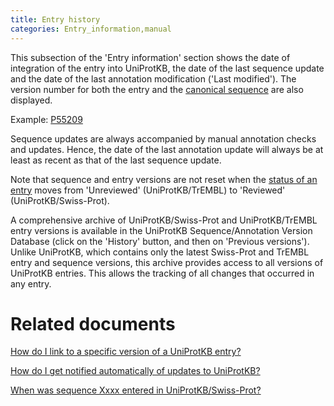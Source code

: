 ```yaml
---
title: Entry history
categories: Entry_information,manual
---
```


This subsection of the 'Entry information' section shows the date of integration of the entry into UniProtKB, the date of the last sequence update and the date of the last annotation modification ('Last modified'). The version number for both the entry and the [canonical sequence](https://www.uniprot.org/help/canonical%5Fand%5Fisoforms) are also displayed.

Example: [P55209](https://www.uniprot.org/uniprotkb/P55209#entry%5Finformation)

Sequence updates are always accompanied by manual annotation checks and updates. Hence, the date of the last annotation update will always be at least as recent as that of the last sequence update.

Note that sequence and entry versions are not reset when the [status of an entry](https://www.uniprot.org/help/entry%5Fstatus) moves from 'Unreviewed' (UniProtKB/TrEMBL) to 'Reviewed' (UniProtKB/Swiss-Prot).

A comprehensive archive of UniProtKB/Swiss-Prot and UniProtKB/TrEMBL entry versions is available in the UniProtKB Sequence/Annotation Version Database (click on the 'History' button, and then on 'Previous versions'). Unlike UniProtKB, which contains only the latest Swiss-Prot and TrEMBL entry and sequence versions, this archive provides access to all versions of UniProtKB entries. This allows the tracking of all changes that occurred in any entry.

# Related documents

[How do I link to a specific version of a UniProtKB entry?](https://www.uniprot.org/help/link%5Fold%5Fversions)

[How do I get notified automatically of updates to UniProtKB?](https://www.uniprot.org/help/update%5Fnotification)

[When was sequence Xxxx entered in UniProtKB/Swiss-Prot?](https://www.uniprot.org/help/creation%5Fdate)
